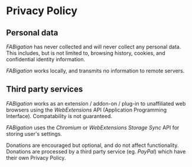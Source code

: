 # Privacy Policy

## Personal data

*FABigation* has never collected and will never collect any personal data. This includes, but is not limited to, browsing history, cookies, and confidential identity information.

*FABigation* works locally, and transmits no information to remote servers.

## Third party services

*FABigation* works as an extension / addon-on / plug-in to unaffiliated web browsers using the *WebExtensions* API (Application Programming Interface). Compatability is not guaranteed.

*FABigation* uses the *Chromium* or *WebExtensions Storage Sync* API for storing user's settings.

Donations are encouraged but optional, and do not affect functionality. Donations are processed by a third party service (eg. *PayPal*) which have their own Privacy Policy.
